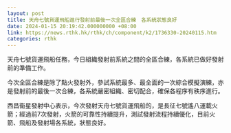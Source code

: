 ```yaml
---
layout: post
title: 天舟七號貨運飛船進行發射前最後一次全區合練　各系統狀態良好
date: 2024-01-15 20:19:42.000000000 +08:00
link: https://news.rthk.hk/rthk/ch/component/k2/1736330-20240115.htm
categories: rthk
---
```


天舟七號貨運飛船任務，今日組織發射前系統之間的全區合練，各系統已做好發射前的準備工作。

今次全區合練是除了點火發射外，參試系統最多、最全面的一次綜合模擬演練，亦是發射前的最後一次合練，各系統嚴密組織、密切配合，確保各程序有秩序進行。

西昌衞星發射中心表示，今次發射天舟七號貨運飛船的，是長征七號遙八運載火箭；經過前7次發射，火箭的可靠性持續提升，測試發射流程持續優化，目前火箭、飛船及發射場各系統，狀態良好。
